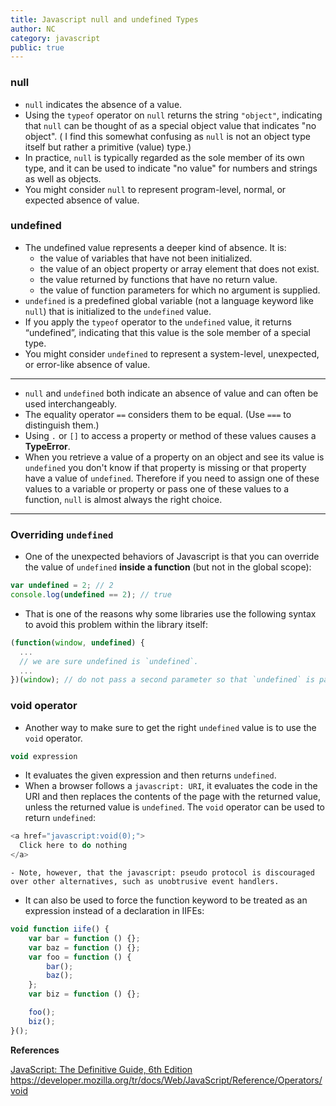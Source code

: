 ```yaml
---
title: Javascript null and undefined Types
author: NC
category: javascript
public: true
---
```


### null
- `null` indicates the absence of a value.
- Using the `typeof` operator on `null` returns the string `"object"`, indicating that `null` can be thought of as a special object value that indicates "no object". ( I find this somewhat confusing as `null` is not an object type itself but rather a primitive (value) type.)
- In practice, `null` is typically regarded as the sole member of its own type, and it can be used to indicate "no value" for numbers and strings as well as objects.
- You might consider `null` to represent program-level, normal, or expected absence of value.


### undefined
- The undefined value represents a deeper kind of absence. It is:
	- the value of variables that have not been initialized.
	- the value of an object property or array element that does not exist.
	- the value returned by functions that have no return value.
	- the value of function parameters for which no argument is supplied.
- `undefined` is a predefined global variable (not a language keyword like `null`) that is initialized to the `undefined` value.
- If you apply the `typeof` operator to the `undefined` value, it returns “undefined”, indicating that this value is the sole member of a special type.
- You might consider `undefined` to represent a system-level, unexpected, or error-like absence of value.


---


- `null` and `undefined` both indicate an absence of value and can often be used interchangeably.
- The equality operator `==` considers them to be equal. (Use `===` to distinguish them.)
- Using `.` or `[]` to access a property or method of these values causes a **TypeError**.
- When you retrieve a value of a property on an object and see its value is `undefined` you don't know if that property is missing or that property have a value of `undefined`. Therefore if you need to assign one of these values to a variable or property or pass one of these values to a function, `null` is almost always the right choice.
---

### Overriding `undefined`

- One of the unexpected behaviors of Javascript is that you can override the value of `undefined` **inside a function** (but not in the global scope):
```js
var undefined = 2; // 2
console.log(undefined == 2); // true
```
- That is one of the reasons why some libraries use the following syntax to avoid this problem within the library itself:
```js
(function(window, undefined) {
  ...
  // we are sure undefined is `undefined`.
  ...
})(window); // do not pass a second parameter so that `undefined` is passed as the second argument.
```


### void operator

- Another way to make sure to get the right `undefined` value is to use the `void` operator.
```js
void expression
```

- It evaluates the given expression and then returns `undefined`.
- When a browser follows a `javascript: URI`, it evaluates the code in the URI and then replaces the contents of the page with the returned value, unless the returned value is `undefined`. The `void` operator can be used to return `undefined`:
```js
<a href="javascript:void(0);">
  Click here to do nothing
</a>
```
	- Note, however, that the javascript: pseudo protocol is discouraged over other alternatives, such as unobtrusive event handlers.

- It can also be used to force the function keyword to be treated as an expression instead of a declaration in IIFEs:
```js
void function iife() {
	var bar = function () {};
	var baz = function () {};
	var foo = function () {
		bar();
		baz();
	};
	var biz = function () {};

	foo();
	biz();
}();
```

**References**

[JavaScript: The Definitive Guide, 6th Edition](http://shop.oreilly.com/product/9780596805531.do)
<https://developer.mozilla.org/tr/docs/Web/JavaScript/Reference/Operators/void>
